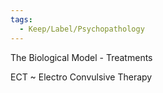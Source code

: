 ```yaml
---
tags:
  - Keep/Label/Psychopathology
---
```


The Biological Model - Treatments

ECT ~ Electro Convulsive Therapy 